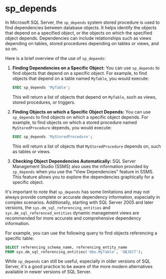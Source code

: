 # sp_depends

In Microsoft SQL Server, the `sp_depends` system stored procedure is used to find dependencies between database objects. It helps identify the objects that depend on a specified object, or the objects on which the specified object depends. Dependencies can include relationships such as views depending on tables, stored procedures depending on tables or views, and so on.

Here is a brief overview of the use of `sp_depends`:

1. **Finding Dependencies on a Specific Object:**
   You can use `sp_depends` to find objects that depend on a specific object. For example, to find objects that depend on a table named `MyTable`, you would execute:

   ```sql
   EXEC sp_depends 'MyTable';
   ```

   This will return a list of objects that depend on `MyTable`, such as views, stored procedures, or triggers.

2. **Finding Objects on which a Specific Object Depends:**
   You can use `sp_depends` to find objects on which a specific object depends. For example, to find objects on which a stored procedure named `MyStoredProcedure` depends, you would execute:

   ```sql
   EXEC sp_depends 'MyStoredProcedure';
   ```

   This will return a list of objects that `MyStoredProcedure` depends on, such as tables or views.

3. **Checking Object Dependencies Automatically:**
   SQL Server Management Studio (SSMS) also uses the information provided by `sp_depends` when you use the "View Dependencies" feature in SSMS. This feature allows you to explore the dependencies graphically for a specific object.

It's important to note that `sp_depends` has some limitations and may not always provide complete or accurate dependency information, especially in complex scenarios. Additionally, starting with SQL Server 2005 and later versions, the `sys.dm_sql_referencing_entities` and `sys.dm_sql_referenced_entities` dynamic management views are recommended for more accurate and comprehensive dependency information.

For example, you can use the following query to find objects referencing a specific table:

```sql
SELECT referencing_schema_name, referencing_entity_name
FROM sys.dm_sql_referencing_entities('dbo.MyTable', 'OBJECT');
```

While `sp_depends` can still be useful, especially in older versions of SQL Server, it's a good practice to be aware of the more modern alternatives available in newer versions of SQL Server.
